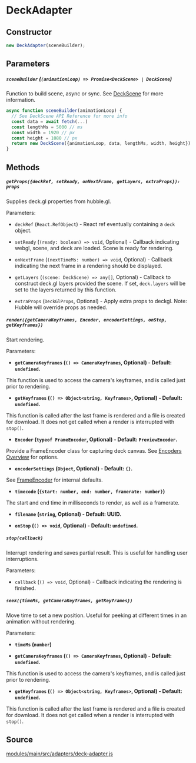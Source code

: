 # DeckAdapter

## Constructor

```js
new DeckAdapter(sceneBuilder);
```

## Parameters

##### `sceneBuilder` (`(animationLoop) => Promise<DeckScene> | DeckScene`)

Function to build scene, async or sync. See [DeckScene](/modules/core/docs/scene/deck-scene) for more information.

```js
async function sceneBuilder(animationLoop) {
  // See DeckScene API Reference for more info
  const data = await fetch(...)
  const lengthMs = 5000 // ms
  const width = 1920 // px
  const height = 1080 // px
  return new DeckScene({animationLoop, data, lengthMs, width, height})
}
```

## Methods

##### `getProps({deckRef, setReady, onNextFrame, getLayers, extraProps}): props`

Supplies deck.gl properties from hubble.gl.

Parameters:

* `deckRef` (`React.RefObject`) - React ref eventually containing a `deck` object.

* `setReady` (`(ready: boolean) => void`, Optional) - Callback indicating webgl, scene, and deck are loaded. Scene is ready for rendering.

* `onNextFrame` (`(nextTimeMs: number) => void`, Optional) - Callback indicating the next frame in a rendering should be displayed.

* `getLayers` (`(scene: DeckScene) => any[]`, Optional) - Callback to construct deck.gl layers provided the scene. If set, `deck.layers` will be set to the layers returned by this function.

* `extraProps` (`DeckGlProps`, Optional) - Apply extra props to deckgl. Note: Hubble will override props as needed.

##### `render({getCameraKeyframes, Encoder, encoderSettings, onStop, getKeyframes})`

Start rendering.

Parameters:

* **`getCameraKeyframes` (`() => CameraKeyframes`, Optional) - Default: `undefined`.**

This function is used to access the camera's keyframes, and is called just prior to rendering.

* **`getKeyframes` (`() => Object<string, Keyframes>`, Optional) - Default: `undefined`.**

This function is called after the last frame is rendered and a file is created for download. It does not get called when a render is interrupted with `stop()`.

* **`Encoder` (`typeof FrameEncoder`, Optional) - Default: `PreviewEncoder`.**

Provide a FrameEncoder class for capturing deck canvas. See [Encoders Overview](/modules/core/docs/encoder) for options.

* **`encoderSettings` (`Object`, Optional) - Default: `{}`.**

See [FrameEncoder](/modules/core/docs/encoder/frame-encoder#constructor-1) for internal defaults.

* **`timecode` (`{start: number, end: number, framerate: number}`)**

The start and end time in milliseconds to render, as well as a framerate.
          
* **`filename` (`string`, Optional) - Default: UUID.**

* **`onStop` (`() => void`, Optional) - Default: `undefined`.**

##### `stop(callback)`

Interrupt rendering and saves partial result. This is useful for handling user interruptions.

Parameters:

* `callback` (`() => void`, Optional) - Callback indicating the rendering is finished.

##### `seek({timeMs, getCameraKeyframes, getKeyframes})`

Move time to set a new position. Useful for peeking at different times in an animation without rendering.

Parameters:

* **`timeMs` (`number`)**

* **`getCameraKeyframes` (`() => CameraKeyframes`, Optional) - Default: `undefined`.**

This function is used to access the camera's keyframes, and is called just prior to rendering.

* **`getKeyframes` (`() => Object<string, Keyframes>`, Optional) - Default: `undefined`.**

This function is called after the last frame is rendered and a file is created for download. It does not get called when a render is interrupted with `stop()`.

## Source

[modules/main/src/adapters/deck-adapter.js](https://github.com/uber/hubble.gl/blob/master/modules/main/src/adapters/deck-adapter.js)
